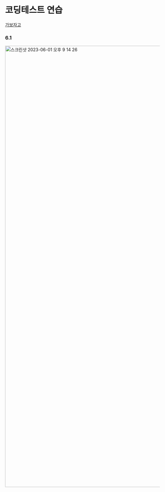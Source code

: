 # 코딩테스트 연습

[가보자고](https://programmers.co.kr/learn/challenges)

### 6.1
<img width="1434" alt="스크린샷 2023-06-01 오후 9 14 26" src="https://github.com/yoosion030/codingtest/assets/80191860/88f23b76-3238-43aa-a337-2b834e0373ac">
